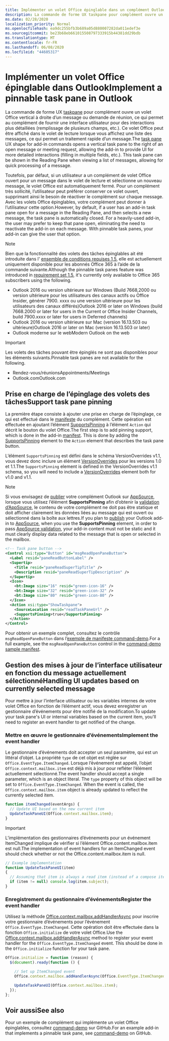 ```yaml
---
title: Implémenter un volet Office épinglable dans un complément Outlook
description: La commande de forme UX taskpane pour complément ouvre un volet Office vertical à droite d’un message ou demande de réunion, ce qui permet au complément de fournir une interface utilisateur pour des interactions plus détaillées.
ms.date: 02/28/2020
localization_priority: Normal
ms.openlocfilehash: ea9dc255bfb3b689a05d880007282da011edef3e
ms.sourcegitcommit: be23b68eb661015508797333915b44381dd29bdb
ms.translationtype: MT
ms.contentlocale: fr-FR
ms.lasthandoff: 06/08/2020
ms.locfileid: "44605317"
---
```

# <a name="implement-a-pinnable-task-pane-in-outlook"></a><span data-ttu-id="da00a-103">Implémenter un volet Office épinglable dans Outlook</span><span class="sxs-lookup"><span data-stu-id="da00a-103">Implement a pinnable task pane in Outlook</span></span>

<span data-ttu-id="da00a-p101">La commande de forme UX [taskpane](add-in-commands-for-outlook.md#launching-a-task-pane) pour complément ouvre un volet Office vertical à droite d’un message ou demande de réunion, ce qui permet au complément de fournir une interface utilisateur pour des interactions plus détaillées (remplissage de plusieurs champs, etc.). Ce volet Office peut être affiché dans le volet de lecture lorsque vous affichez une liste des messages, ce qui permet un traitement rapide d’un message.</span><span class="sxs-lookup"><span data-stu-id="da00a-p101">The [task pane](add-in-commands-for-outlook.md#launching-a-task-pane) UX shape for add-in commands opens a vertical task pane to the right of an open message or meeting request, allowing the add-in to provide UI for more detailed interactions (filling in multiple fields, etc.). This task pane can be shown in the Reading Pane when viewing a list of messages, allowing for quick processing of a message.</span></span>

<span data-ttu-id="da00a-p102">Toutefois, par défaut, si un utilisateur a un complément de volet Office ouvert pour un message dans le volet de lecture et sélectionne un nouveau message, le volet Office est automatiquement fermé. Pour un complément très sollicité, l’utilisateur peut préférer conserver ce volet ouvert, supprimant ainsi le besoin de réactiver le complément sur chaque message. Avec les volets Office épinglables, votre complément peut donner à l’utilisateur cette option.</span><span class="sxs-lookup"><span data-stu-id="da00a-p102">However, by default, if a user has an add-in task pane open for a message in the Reading Pane, and then selects a new message, the task pane is automatically closed. For a heavily-used add-in, the user may prefer to keep that pane open, eliminating the need to reactivate the add-in on each message. With pinnable task panes, your add-in can give the user that option.</span></span>

> [!NOTE]
> <span data-ttu-id="da00a-109">Bien que la fonctionnalité des volets des tâches épinglables ait été introduite dans l' [ensemble de conditions requises 1,5](../reference/objectmodel/requirement-set-1.5/outlook-requirement-set-1.5.md), elle est actuellement uniquement disponible pour les abonnés Office 365 à l’aide de la commande suivante.</span><span class="sxs-lookup"><span data-stu-id="da00a-109">Although the pinnable task panes feature was introduced in [requirement set 1.5](../reference/objectmodel/requirement-set-1.5/outlook-requirement-set-1.5.md), it's currently only available to Office 365 subscribers using the following.</span></span>
> - <span data-ttu-id="da00a-110">Outlook 2016 ou version ultérieure sur Windows (Build 7668,2000 ou version ultérieure pour les utilisateurs des canaux actifs ou Office Insider, générer 7900. xxxx ou une version ultérieure pour les utilisateurs des canaux différés)</span><span class="sxs-lookup"><span data-stu-id="da00a-110">Outlook 2016 or later on Windows (build 7668.2000 or later for users in the Current or Office Insider Channels, build 7900.xxxx or later for users in Deferred channels)</span></span>
> - <span data-ttu-id="da00a-111">Outlook 2016 ou version ultérieure sur Mac (version 16.13.503 ou ultérieure)</span><span class="sxs-lookup"><span data-stu-id="da00a-111">Outlook 2016 or later on Mac (version 16.13.503 or later)</span></span>
> - <span data-ttu-id="da00a-112">Outlook moderne sur le web</span><span class="sxs-lookup"><span data-stu-id="da00a-112">Modern Outlook on the web</span></span>

> [!IMPORTANT]
> <span data-ttu-id="da00a-113">Les volets des tâches pouvant être épinglés ne sont pas disponibles pour les éléments suivants.</span><span class="sxs-lookup"><span data-stu-id="da00a-113">Pinnable task panes are not available for the following.</span></span>
> - <span data-ttu-id="da00a-114">Rendez-vous/réunions</span><span class="sxs-lookup"><span data-stu-id="da00a-114">Appointments/Meetings</span></span>
> - <span data-ttu-id="da00a-115">Outlook.com</span><span class="sxs-lookup"><span data-stu-id="da00a-115">Outlook.com</span></span>

## <a name="support-task-pane-pinning"></a><span data-ttu-id="da00a-116">Prise en charge de l’épinglage des volets des tâches</span><span class="sxs-lookup"><span data-stu-id="da00a-116">Support task pane pinning</span></span>

<span data-ttu-id="da00a-p103">La première étape consiste à ajouter une prise en charge de l’épinglage, ce qui est effectué dans le [manifeste](manifests.md) du complément. Cette opération est effectuée en ajoutant l’élément [SupportsPinning](../reference/manifest/action.md#supportspinning) à l’élément `Action` qui décrit le bouton du volet Office.</span><span class="sxs-lookup"><span data-stu-id="da00a-p103">The first step is to add pinning support, which is done in the add-in [manifest](manifests.md). This is done by adding the [SupportsPinning](../reference/manifest/action.md#supportspinning) element to the `Action` element that describes the task pane button.</span></span>

<span data-ttu-id="da00a-119">L’élément `SupportsPinning` est défini dans le schéma VersionOverrides v1.1, vous devez donc inclure un élément [VersionOverrides](../reference/manifest/versionoverrides.md) pour les versions 1.0 et 1.1.</span><span class="sxs-lookup"><span data-stu-id="da00a-119">The `SupportsPinning` element is defined in the VersionOverrides v1.1 schema, so you will need to include a [VersionOverrides](../reference/manifest/versionoverrides.md) element both for v1.0 and v1.1.</span></span>

> [!NOTE]
> <span data-ttu-id="da00a-120">Si vous envisagez de [publier](../publish/publish.md) votre complément Outlook sur [AppSource](https://appsource.microsoft.com), lorsque vous utilisez l’élément **SupportsPinning** afin d’obtenir la [validation d’AppSource](/legal/marketplace/certification-policies), le contenu de votre complément ne doit pas être statique et doit afficher clairement les données liées au message qui est ouvert ou sélectionné dans la boîte aux lettres.</span><span class="sxs-lookup"><span data-stu-id="da00a-120">If you plan to [publish](../publish/publish.md) your Outlook add-in to [AppSource](https://appsource.microsoft.com), when you use the **SupportsPinning** element, in order to pass [AppSource validation](/legal/marketplace/certification-policies), your add-in content must not be static and it must clearly display data related to the message that is open or selected in the mailbox.</span></span>

```xml
<!-- Task pane button -->
<Control xsi:type="Button" id="msgReadOpenPaneButton">
  <Label resid="paneReadButtonLabel" />
  <Supertip>
    <Title resid="paneReadSuperTipTitle" />
    <Description resid="paneReadSuperTipDescription" />
  </Supertip>
  <Icon>
    <bt:Image size="16" resid="green-icon-16" />
    <bt:Image size="32" resid="green-icon-32" />
    <bt:Image size="80" resid="green-icon-80" />
  </Icon>
  <Action xsi:type="ShowTaskpane">
    <SourceLocation resid="readTaskPaneUrl" />
    <SupportsPinning>true</SupportsPinning>
  </Action>
</Control>
```

<span data-ttu-id="da00a-121">Pour obtenir un exemple complet, consultez le contrôle `msgReadOpenPaneButton` dans l’[exemple de manifeste command-demo](https://github.com/OfficeDev/outlook-add-in-command-demo/blob/master/command-demo-manifest.xml).</span><span class="sxs-lookup"><span data-stu-id="da00a-121">For a full example, see the `msgReadOpenPaneButton` control in the [command-demo sample manifest](https://github.com/OfficeDev/outlook-add-in-command-demo/blob/master/command-demo-manifest.xml).</span></span>

## <a name="handling-ui-updates-based-on-currently-selected-message"></a><span data-ttu-id="da00a-122">Gestion des mises à jour de l’interface utilisateur en fonction du message actuellement sélectionné</span><span class="sxs-lookup"><span data-stu-id="da00a-122">Handling UI updates based on currently selected message</span></span>

<span data-ttu-id="da00a-123">Pour mettre à jour l’interface utilisateur ou les variables internes de votre volet Office en fonction de l’élément actif, vous devez enregistrer un gestionnaire d’événements pour être notifié de la modification.</span><span class="sxs-lookup"><span data-stu-id="da00a-123">To update your task pane's UI or internal variables based on the current item, you'll need to register an event handler to get notified of the change.</span></span>

### <a name="implement-the-event-handler"></a><span data-ttu-id="da00a-124">Mettre en œuvre le gestionnaire d’événements</span><span class="sxs-lookup"><span data-stu-id="da00a-124">Implement the event handler</span></span>

<span data-ttu-id="da00a-p104">Le gestionnaire d’événements doit accepter un seul paramètre, qui est un littéral d’objet. La propriété `type` de cet objet est réglée sur `Office.EventType.ItemChanged`. Lorsque l’événement est appelé, l’objet `Office.context.mailbox.item` est déjà mis à jour pour refléter l’élément actuellement sélectionné.</span><span class="sxs-lookup"><span data-stu-id="da00a-p104">The event handler should accept a single parameter, which is an object literal. The `type` property of this object will be set to `Office.EventType.ItemChanged`. When the event is called, the `Office.context.mailbox.item` object is already updated to reflect the currently selected item.</span></span>

```js
function itemChanged(eventArgs) {
  // Update UI based on the new current item
  UpdateTaskPaneUI(Office.context.mailbox.item);
}
```

> [!IMPORTANT]
> <span data-ttu-id="da00a-128">L’implémentation des gestionnaires d’événements pour un événement ItemChanged implique de vérifier si l’élément Office.content.mailbox.item est null.</span><span class="sxs-lookup"><span data-stu-id="da00a-128">The implementation of event handlers for an ItemChanged event should check whether or not the Office.content.mailbox.item is null.</span></span>
>
> ```js
> // Example implementation
> function UpdateTaskPaneUI(item)
> {
>   // Assuming that item is always a read item (instead of a compose item).
>   if (item != null) console.log(item.subject);
> }
> ```

### <a name="register-the-event-handler"></a><span data-ttu-id="da00a-129">Enregistrement du gestionnaire d’événements</span><span class="sxs-lookup"><span data-stu-id="da00a-129">Register the event handler</span></span>

<span data-ttu-id="da00a-p105">Utilisez la méthode [Office.context.mailbox.addHandlerAsync](../reference/objectmodel/preview-requirement-set/office.context.mailbox.md#methods) pour inscrire votre gestionnaire d’événements pour l’événement `Office.EventType.ItemChanged`. Cette opération doit être effectuée dans la fonction `Office.initialize` de votre volet Office.</span><span class="sxs-lookup"><span data-stu-id="da00a-p105">Use the [Office.context.mailbox.addHandlerAsync](../reference/objectmodel/preview-requirement-set/office.context.mailbox.md#methods) method to register your event handler for the `Office.EventType.ItemChanged` event. This should be done in the `Office.initialize` function for your task pane.</span></span>

```js
Office.initialize = function (reason) {
  $(document).ready(function () {

    // Set up ItemChanged event
    Office.context.mailbox.addHandlerAsync(Office.EventType.ItemChanged, itemChanged);

    UpdateTaskPaneUI(Office.context.mailbox.item);
  });
};
```

## <a name="see-also"></a><span data-ttu-id="da00a-132">Voir aussi</span><span class="sxs-lookup"><span data-stu-id="da00a-132">See also</span></span>

<span data-ttu-id="da00a-133">Pour un exemple de complément qui implémente un volet Office épinglables, consultez [command-demo](https://github.com/OfficeDev/outlook-add-in-command-demo) sur GitHub.</span><span class="sxs-lookup"><span data-stu-id="da00a-133">For an example add-in that implements a pinnable task pane, see [command-demo](https://github.com/OfficeDev/outlook-add-in-command-demo) on GitHub.</span></span>
